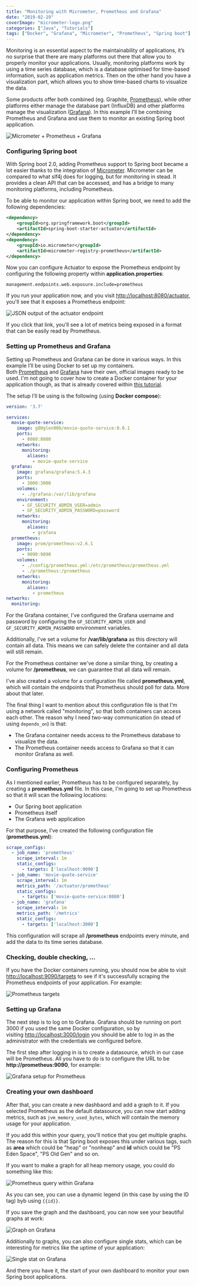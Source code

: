 ```yaml
---
title: "Monitoring with Micrometer, Prometheus and Grafana"
date: "2019-02-19"
coverImage: "micrometer-logo.png"
categories: ["Java", "Tutorials"]
tags: ["Docker", "Grafana", "Micrometer", "Prometheus", "Spring boot"]
---
```


Monitoring is an essential aspect to the maintainability of applications, it’s no surprise that there are many platforms out there that allow you to properly monitor your applications. Usually, monitoring platforms work by using a time series database, which is a database optimised for time-based information, such as application metrics. Then on the other hand you have a visualization part, which allows you to show time-based charts to visualize the data.

Some products offer both combined (eg. Graphite, [Prometheus](https://prometheus.io/)), while other platforms either manage the database part (InfluxDB) and other platforms manage the visualization ([Grafana](https://grafana.com/)). In this example I’ll be combining Prometheus and Grafana and use them to monitor an existing Spring boot application.

![Micrometer + Prometheus + Grafana](images/micrometer-prometheus-grafana.png)

### Configuring Spring boot

With Spring boot 2.0, adding Prometheus support to Spring boot became a lot easier thanks to the integration of [Micrometer](https://micrometer.io/). Micrometer can be compared to what slf4j does for logging, but for monitoring in stead. It provides a clean API that can be accessed, and has a bridge to many monitoring platforms, including Prometheus.

To be able to monitor our application within Spring boot, we need to add the following dependencies:

```xml
<dependency>
    <groupId>org.springframework.boot</groupId>
    <artifactId>spring-boot-starter-actuator</artifactId>
</dependency>
<dependency>
    <groupId>io.micrometer</groupId>
    <artifactId>micrometer-registry-prometheus</artifactId>
</dependency>
```

Now you can configure Actuator to expose the Prometheus endpoint by configuring the following property within **application.properties**:

```
management.endpoints.web.exposure.include=prometheus
```

If you run your application now, and you visit [http://localhost:8080/actuator](http://localhost:8080/actuator), you'll see that it exposes a Prometheus endpoint:

![JSON output of the actuator endpoint](images/Screenshot-2019-02-10-22.03.32.png)

If you click that link, you'll see a lot of metrics being exposed in a format that can be easily read by Prometheus.

### Setting up Prometheus and Grafana

Setting up Prometheus and Grafana can be done in various ways. In this example I’ll be using Docker to set up my containers. Both [Prometheus](https://hub.docker.com/r/prom/prometheus/) and [Grafana](https://hub.docker.com/r/grafana/grafana/) have their own, official images ready to be used. I'm not going to cover how to create a Docker container for your application though, as that is already covered within [this tutorial](/docker-spring-boot/).

The setup I’ll be using is the following (using **Docker compose**):

```yaml
version: '3.7'

services:
  movie-quote-service:
    image: g00glen00b/movie-quote-service:0.0.1
    ports:
      - 8080:8080
    networks:
      monitoring:
        aliases:
          - movie-quote-service
  grafana:
    image: grafana/grafana:5.4.3
    ports:
      - 3000:3000
    volumes:
      - ./grafana:/var/lib/grafana
    environment:
      - GF_SECURITY_ADMIN_USER=admin
      - GF_SECURITY_ADMIN_PASSWORD=password
    networks:
      monitoring:
        aliases:
          - grafana
  prometheus:
    image: prom/prometheus:v2.6.1
    ports:
      - 9090:9090
    volumes:
      - ./config/prometheus.yml:/etc/prometheus/prometheus.yml
      - ./prometheus:/prometheus
    networks:
      monitoring:
        aliases:
          - prometheus
networks:
  monitoring:

```

For the Grafana container, I've configured the Grafana username and password by configuring the `GF_SECURITY_ADMIN_USER` and `GF_SECURITY_ADMIN_PASSWORD` environment variables.

Additionally, I've set a volume for **/var/lib/grafana** as this directory will contain all data. This means we can safely delete the container and all data will still remain.

For the Prometheus container we've done a similar thing, by creating a volume for **/prometheus**, we can guarantee that all data will remain.

I've also created a volume for a configuration file called **prometheus.yml**, which will contain the endpoints that Prometheus should poll for data. More about that later.

The final thing I want to mention about this configuration file is that I'm using a network called "monitoring", so that both containers can access each other. The reason why I need two-way communication (in stead of using `depends_on`) is that:

- The Grafana container needs access to the Prometheus database to visualize the data.
- The Prometheus container needs access to Grafana so that it can monitor Grafana as well.

### Configuring Prometheus

As I mentioned earlier, Prometheus has to be configured separately, by creating a **prometheus.yml** file. In this case, I'm going to set up Prometheus so that it will scan the following locations:

- Our Spring boot application
- Prometheus itself
- The Grafana web application

For that purpose, I've created the following configuration file (**prometheus.yml**):

```yaml
scrape_configs:
  - job_name: 'prometheus'
    scrape_interval: 1m
    static_configs:
      - targets: ['localhost:9090']
  - job_name: 'movie-quote-service'
    scrape_interval: 1m
    metrics_path: '/actuator/prometheus'
    static_configs:
      - targets: ['movie-quote-service:8080']
  - job_name: 'grafana'
    scrape_interval: 1m
    metrics_path: '/metrics'
    static_configs:
      - targets: ['localhost:3000']
```

This configuration will scrape all **/prometheus** endpoints every minute, and add the data to its time series database.

### Checking, double checking, ...

If you have the Docker containers running, you should now be able to visit [http://localhost:9090/targets](http://localhost:9090/targets) to see if it's successfully scraping the Prometheus endpoints of your application. For example:

![Prometheus targets](images/Screenshot-2019-02-10-22.10.38-1024x247.png)

### Setting up Grafana

The next step is to log on to Grafana. Grafana should be running on port 3000 if you used the same Docker configuration, so by visiting [http://localhost:3000/login](http://localhost:3000/login) you should be able to log in as the administrator with the credentials we configured before.

The first step after logging in is to create a datasource, which in our case will be Prometheus. All you have to do is to configure the URL to be **http://prometheus:9090**, for example:

![Grafana setup for Prometheus](images/Screenshot-2019-02-10-22.13.22.png)

### Creating your own dashboard

After that, you can create a new dashbaord and add a graph to it. If you selected Prometheus as the default datasource, you can now start adding metrics, such as `jvm_memory_used_bytes`, which will contain the memory usage for your application.

If you add this within your query, you'll notice that you get multiple graphs. The reason for this is that Spring boot exposes this under various tags, such as **area** which could be "heap" or "nonheap" and **id** which could be "PS Eden Space", "PS Old Gen" and so on.

If you want to make a graph for all heap memory usage, you could do something like this:

![Prometheus query within Grafana](images/Screenshot-2019-02-10-22.19.06.png)

As you can see, you can use a dynamic legend (in this case by using the ID tag) byb using `{{id}}`.

If you save the graph and the dashboard, you can now see your beautiful graphs at work:

![Graph on Grafana](images/Screenshot-2019-02-10-22.21.31.png)

Additionally to graphs, you can also configure single stats, which can be interesting for metrics like the uptime of your application:

![Single stat on Grafana](images/Screenshot-2019-02-10-22.25.37-1024x209.png)

And there you have it, the start of your own dashboard to monitor your own Spring boot applications.
